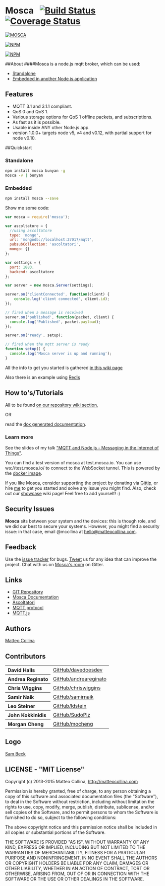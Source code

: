 Mosca&nbsp;&nbsp;&nbsp;[![Build Status](https://travis-ci.org/mcollina/mosca.png)](https://travis-ci.org/mcollina/mosca)&nbsp;&nbsp;[![Coverage Status](https://coveralls.io/repos/mcollina/mosca/badge.png)](https://coveralls.io/r/mcollina/mosca)
====================

[![MOSCA](http://cloud.dynamatik.com/image/3I3I0q1M1x0E/mosca_small.png)](https://github.com/mcollina/mosca)

[![NPM](https://nodei.co/npm/mosca.png)](https://nodei.co/npm/mosca/)

[![NPM](https://nodei.co/npm-dl/mosca.png)](https://nodei.co/npm/mosca/)

##About
####Mosca is a node.js mqtt broker, which can be used:

* <a href="https://github.com/mcollina/mosca/wiki/Mosca-as-a-standalone-service.">Standalone</a>
* <a href="https://github.com/mcollina/mosca/wiki/Mosca-basic-usage">Embedded in another Node.js application</a>

## Features

* MQTT 3.1 and 3.1.1 compliant.
* QoS 0 and QoS 1.
* Various storage options for QoS 1 offline packets, and subscriptions.
* As fast as it is possible.
* Usable inside ANY other Node.js app.
* version 1.0.0+ targets node v5, v4 and v0.12, with partial support for node v0.10.

##Quickstart

### Standalone

```bash
npm install mosca bunyan -g
mosca -v | bunyan
```

### Embedded

```bash
npm install mosca --save
```

Show me some code:

```javascript
var mosca = require('mosca');

var ascoltatore = {
  //using ascoltatore
  type: 'mongo',
  url: 'mongodb://localhost:27017/mqtt',
  pubsubCollection: 'ascoltatori',
  mongo: {}
};

var settings = {
  port: 1883,
  backend: ascoltatore
};

var server = new mosca.Server(settings);

server.on('clientConnected', function(client) {
    console.log('client connected', client.id);
});

// fired when a message is received
server.on('published', function(packet, client) {
  console.log('Published', packet.payload);
});

server.on('ready', setup);

// fired when the mqtt server is ready
function setup() {
  console.log('Mosca server is up and running');
}
```

All the info to get you started is gathered [in this wiki page](https://github.com/mcollina/mosca/wiki/Mosca-basic-usage)

Also there is an example using [Redis](https://github.com/mcollina/mosca/wiki/Mosca-basic-usage#in-this-example-we-will-be-using-redis)

## How to's/Tutorials
All to be found [on our repository wiki section.](https://github.com/mcollina/mosca/wiki)

OR

read the [dox generated documentation](http://mcollina.github.io/mosca/docs).


### Learn more
See the slides of my talk ["MQTT and Node.js - Messaging in the Internet
of Things"](http://mcollina.github.io/mqtt_and_nodejs/).

You can find a test version of mosca at test.mosca.io.
You can use ws://test.mosca.io/ to connect to the WebSocket tunnel.
This is powered by the [docker image](#docker-support).


If you like Mosca, consider supporting the project by donating via
[Gittip](https://www.gittip.com/mcollina/), or hire [me](http://twitter.com/matteocollina)
to get you started and solve any issue you might find.
Also, check out our [showcase](https://github.com/mcollina/mosca/wiki/Mosca-Showcase) wiki
page! Feel free to add yourself! :)

## Security Issues

__Mosca__ sits between your system and the devices: this is though role, and we did our best to secure your systems.
However, you might find a security issue: in that case, email @mcollina at hello@matteocollina.com.


## Feedback

Use the [issue tracker](http://github.com/mcollina/mosca/issues) for bugs.
[Tweet](http://twitter.com/matteocollina) us for any idea that can improve the project.
Chat with us on [Mosca's room](https://gitter.im/mcollina/mosca) on Gitter.


## Links

* [GIT Repository](http://github.com/mcollina/mosca)
* [Mosca Documentation](http://mcollina.github.io/mosca/docs)
* [Ascoltatori](http://github.com/mcollina/ascoltatori)
* [MQTT protocol](http://mqtt.org)
* [MQTT.js](http://github.com/adamvr/MQTT.js)


## Authors

[Matteo Collina](http://twitter.com/matteocollina)

## Contributors

<table><tbody>
<tr><th align="left">David Halls</th><td><a
href="https://github.com/davedoesdev">GitHub/davedoesdev</a></td>
</tr>
<tr><th align="left">Andrea Reginato</th><td><a
href="https://github.com/andreareginato">GitHub/andreareginato</a></td>
</tr>
<tr><th align="left">Chris Wiggins</th><td><a
href="https://github.com/chriswiggins">GitHub/chriswiggins</a></td>
</tr>
<tr><th align="left">Samir Naik</th><td><a
href="https://github.com/samirnaik">GitHub/samirnaik</a></td>
</tr>
<tr><th align="left">Leo Steiner</th><td><a
href="https://github.com/ldstein">GitHub/ldstein</a></td>
</tr>
<tr><th align="left">John Kokkinidis</th><td><a
href="https://github.com/SudoPlz">GitHub/SudoPlz</a></td>
</tr>
<tr><th align="left">Morgan Cheng</th><td><a
href="https://github.com/mocheng">GitHub/mocheng</a></td>
</tr>
</tbody></table>

## Logo
[Sam Beck](http://two-thirty.tumblr.com)


## LICENSE - "MIT License"

Copyright (c) 2013-2015 Matteo Collina, http://matteocollina.com

Permission is hereby granted, free of charge, to any person
obtaining a copy of this software and associated documentation
files (the "Software"), to deal in the Software without
restriction, including without limitation the rights to use,
copy, modify, merge, publish, distribute, sublicense, and/or sell
copies of the Software, and to permit persons to whom the
Software is furnished to do so, subject to the following
conditions:

The above copyright notice and this permission notice shall be
included in all copies or substantial portions of the Software.

THE SOFTWARE IS PROVIDED "AS IS", WITHOUT WARRANTY OF ANY KIND,
EXPRESS OR IMPLIED, INCLUDING BUT NOT LIMITED TO THE WARRANTIES
OF MERCHANTABILITY, FITNESS FOR A PARTICULAR PURPOSE AND
NONINFRINGEMENT. IN NO EVENT SHALL THE AUTHORS OR COPYRIGHT
HOLDERS BE LIABLE FOR ANY CLAIM, DAMAGES OR OTHER LIABILITY,
WHETHER IN AN ACTION OF CONTRACT, TORT OR OTHERWISE, ARISING
FROM, OUT OF OR IN CONNECTION WITH THE SOFTWARE OR THE USE OR
OTHER DEALINGS IN THE SOFTWARE.

